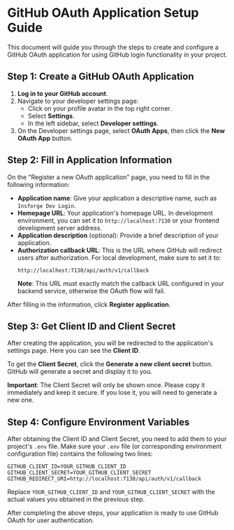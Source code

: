 # GitHub OAuth Application Setup Guide

This document will guide you through the steps to create and configure a GitHub OAuth application for using GitHub login functionality in your project.

## Step 1: Create a GitHub OAuth Application

1.  **Log in to your GitHub account**.
2.  Navigate to your developer settings page:
    *   Click on your profile avatar in the top right corner.
    *   Select **Settings**.
    *   In the left sidebar, select **Developer settings**.
3.  On the Developer settings page, select **OAuth Apps**, then click the **New OAuth App** button.

## Step 2: Fill in Application Information

On the "Register a new OAuth application" page, you need to fill in the following information:

*   **Application name**: Give your application a descriptive name, such as `Insforge Dev Login`.
*   **Homepage URL**: Your application's homepage URL. In development environment, you can set it to `http://localhost:7130` or your frontend development server address.
*   **Application description** (optional): Provide a brief description of your application.
*   **Authorization callback URL**: This is the URL where GitHub will redirect users after authorization. For local development, make sure to set it to:
    ```
    http://localhost:7130/api/auth/v1/callback
    ```
    **Note**: This URL must exactly match the callback URL configured in your backend service, otherwise the OAuth flow will fail.

After filling in the information, click **Register application**.

## Step 3: Get Client ID and Client Secret

After creating the application, you will be redirected to the application's settings page. Here you can see the **Client ID**.

To get the **Client Secret**, click the **Generate a new client secret** button. GitHub will generate a secret and display it to you.

**Important**: The Client Secret will only be shown once. Please copy it immediately and keep it secure. If you lose it, you will need to generate a new one.

## Step 4: Configure Environment Variables

After obtaining the Client ID and Client Secret, you need to add them to your project's `.env` file. Make sure your `.env` file (or corresponding environment configuration file) contains the following two lines:

```env
GITHUB_CLIENT_ID=YOUR_GITHUB_CLIENT_ID
GITHUB_CLIENT_SECRET=YOUR_GITHUB_CLIENT_SECRET
GITHUB_REDIRECT_URI=http://localhost:7130/api/auth/v1/callback
```

Replace `YOUR_GITHUB_CLIENT_ID` and `YOUR_GITHUB_CLIENT_SECRET` with the actual values you obtained in the previous step.

After completing the above steps, your application is ready to use GitHub OAuth for user authentication.
